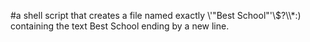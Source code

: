 #a shell script that creates a file named exactly \\\'"Best School"\'\\$\?\\\\\*:) containing the text Best School ending by a new line.
